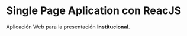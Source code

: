 # Single Page Aplication con ReacJS

<p> Aplicación Web para la presentación <strong>Institucional</strong>.</p>

